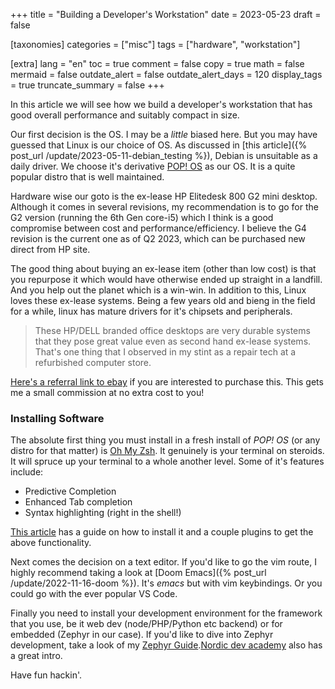 +++
title = "Building a Developer's Workstation"
date = 2023-05-23
draft = false

[taxonomies]
categories = ["misc"]
tags = ["hardware", "workstation"]

[extra]
lang = "en"
toc = true
comment = false
copy = true
math = false
mermaid = false
outdate_alert = false
outdate_alert_days = 120
display_tags = true
truncate_summary = false
+++

In this article we will see how we build a developer's workstation that has good overall performance and suitably compact in size.

Our first decision is the OS. I may be a *little* biased here. But you may have guessed that Linux is our choice of OS. As discussed in [this article]({% post_url /update/2023-05-11-debian_testing %}), Debian is unsuitable as a daily driver. We choose it's derivative [POP! OS](https://system76.com/pop) as our OS. It is a quite popular distro that is well maintained.

Hardware wise our goto is the ex-lease HP Elitedesk 800 G2 mini desktop. Although it comes in several revisions, my recommendation is to go for the G2 version (running the 6th Gen core-i5) which I think is a good compromise between cost and performance/efficiency. I believe the G4 revision is the current one as of Q2 2023, which can be purchased new direct from HP site.

The good thing about buying an ex-lease item (other than low cost) is that you repurpose it which would have otherwise ended up straight in a landfill. And you help out the planet which is a win-win. In addition to this, Linux loves these ex-lease systems. Being a few years old and bieng in the field for a while, linux has mature drivers for it's chipsets and peripherals.

> These HP/DELL branded office desktops are very durable systems that they pose great value even as second hand ex-lease systems. That's one thing that I observed in my stint as a repair tech at a refurbished computer store.

[Here's a referral link to ebay](https://www.ebay.com/sch/i.html?_nkw=hp+elitedesk+800+g2+mini+desktop&_sacat=171957&mkcid=1&mkrid=711-53200-19255-0&siteid=0&campid=5338988127&customid=g2mini&toolid=10001&mkevt=1) if you are interested to purchase this. This gets me a small commission at no extra cost to you!

### Installing Software


The absolute first thing you must install in a fresh install of *POP! OS* (or any distro for that matter) is [Oh My Zsh](https://ohmyz.sh/). It genuinely is your terminal on steroids. It will spruce up your terminal to a whole another level. Some of it's features include:

- Predictive Completion
- Enhanced Tab completion
- Syntax highlighting (right in the shell!)

[This article](https://dev.to/kumareth/a-beginner-s-guide-for-setting-up-autocomplete-on-ohmyzsh-hyper-with-plugins-themes-47f2) has a guide on how to install it and a couple plugins to get the above functionality.

Next comes the decision on a text editor. If you'd like to go the vim route, I highly recommend taking a look at [Doom Emacs]({% post_url /update/2022-11-16-doom %}). It's *emacs* but with vim keybindings. Or you could go with the ever popular VS Code.

Finally you need to install your development environment for the framework that you use, be it web dev (node/PHP/Python etc backend) or for embedded (Zephyr in our case). If you'd like to dive into Zephyr development, take a look of my [Zephyr Guide](https://simplycreate.online/zephyr-guide/).[Nordic dev academy](https://academy.nordicsemi.com/courses/nrf-connect-sdk-fundamentals/) also has a great intro.

Have fun hackin'.
